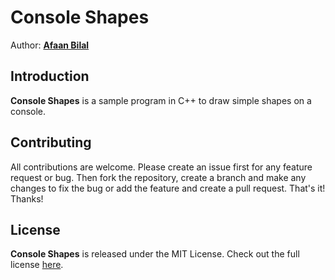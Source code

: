 Console Shapes
==============

Author: **[Afaan Bilal](https://afaan.dev)**  

## Introduction
**Console Shapes** is a sample program in C++ to draw simple shapes on a console.

## Contributing
All contributions are welcome. Please create an issue first for any feature request
or bug. Then fork the repository, create a branch and make any changes to fix the bug 
or add the feature and create a pull request. That's it!
Thanks!

## License
**Console Shapes** is released under the MIT License.
Check out the full license [here](LICENSE).
